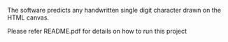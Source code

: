 The software predicts any handwritten single digit character drawn on the HTML canvas.

Please refer README.pdf for details on how to run this project
